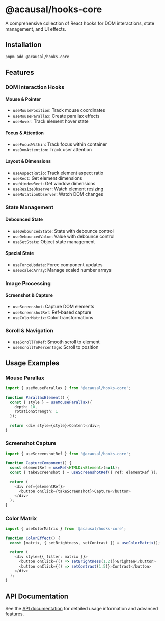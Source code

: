 # @acausal/hooks-core

A comprehensive collection of React hooks for DOM interactions, state management, and UI effects.

## Installation

```bash
pnpm add @acausal/hooks-core
```

## Features

### DOM Interaction Hooks

#### Mouse & Pointer

- `useMousePosition`: Track mouse coordinates
- `useMouseParallax`: Create parallax effects
- `useHover`: Track element hover state

#### Focus & Attention

- `useFocusWithin`: Track focus within container
- `useDomAttention`: Track user attention

#### Layout & Dimensions

- `useAspectRatio`: Track element aspect ratio
- `useRect`: Get element dimensions
- `useWindowRect`: Get window dimensions
- `useResizeObserver`: Watch element resizing
- `useMutationObserver`: Watch DOM changes

### State Management

#### Debounced State

- `useDebouncedState`: State with debounce control
- `useDebouncedValue`: Value with debounce control
- `useSetState`: Object state management

#### Special State

- `useForceUpdate`: Force component updates
- `useScaledArray`: Manage scaled number arrays

### Image Processing

#### Screenshot & Capture

- `useScreenshot`: Capture DOM elements
- `useScreenshotRef`: Ref-based capture
- `useColorMatrix`: Color transformations

### Scroll & Navigation

- `useScrollToRef`: Smooth scroll to element
- `useScrollToPercentage`: Scroll to position

## Usage Examples

### Mouse Parallax

```typescript
import { useMouseParallax } from '@acausal/hooks-core';

function ParallaxElement() {
  const { style } = useMouseParallax({
    depth: 10,
    rotationStrength: 1
  });

  return <div style={style}>Content</div>;
}
```

### Screenshot Capture

```typescript
import { useScreenshotRef } from '@acausal/hooks-core';

function CaptureComponent() {
  const elementRef = useRef<HTMLDivElement>(null);
  const { takeScreenshot } = useScreenshotRef({ ref: elementRef });

  return (
    <div ref={elementRef}>
      <button onClick={takeScreenshot}>Capture</button>
    </div>
  );
}
```

### Color Matrix

```typescript
import { useColorMatrix } from '@acausal/hooks-core';

function ColorEffect() {
  const [matrix, { setBrightness, setContrast }] = useColorMatrix();

  return (
    <div style={{ filter: matrix }}>
      <button onClick={() => setBrightness(1.2)}>Brighten</button>
      <button onClick={() => setContrast(1.5)}>Contrast</button>
    </div>
  );
}
```

## API Documentation

See the [API documentation](./docs/api.md) for detailed usage information and advanced features.
